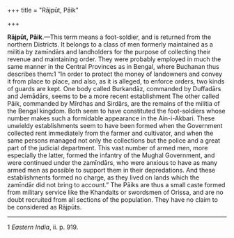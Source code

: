 +++
title = "Rājpūt, Pāik"

+++

**Rājpūt, Pāik**.—This term means a foot-soldier, and is returned from the northern Districts. It belongs to a class of men formerly maintained as a militia by zamīndārs and landholders for the purpose of collecting their revenue and maintaining order. They were probably employed in much the same manner in the Central Provinces as in Bengal, where Buchanan thus describes them:1 “In order to protect the money of landowners and convey it from place to place, and also, as it is alleged, to enforce orders, two kinds of guards are kept. One body called Burkandāz, commanded by Duffadārs and Jemādārs, seems to be a more recent establishment The other called Pāik, commanded by Mīrdhas and Sirdārs, are the remains of the militia of the Bengal kingdom. Both seem to have constituted the foot-soldiers whose number makes such a formidable appearance in the Ain-i-Akbari. These unwieldy establishments seem to have been formed when the Government collected rent immediately from the farmer and cultivator, and when the same persons managed not only the collections but the police and a great part of the judicial department. This vast number of armed men, more especially the latter, formed the infantry of the Mughal Government, and were continued under the zamīndārs, who were anxious to have as many armed men as possible to support them in their depredations. And these establishments formed no charge, as they lived on lands which the zamīndār did not bring to account.” The Pāiks are thus a small caste formed from military service like the Khandaits or swordsmen of Orissa, and are no doubt recruited from all sections of the population. They have no claim to be considered as Rājpūts. 


* * *

1 *Eastern India*, ii. p. 919. 



